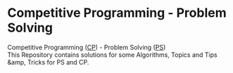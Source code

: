 # Competitive Programming - Problem Solving
Competitive Programming ([CP](https://en.wikipedia.org/wiki/Competitive_programming)) - Problem Solving ([PS](https://en.wikipedia.org/wiki/Problem_solving))                                                                          
This Repository contains solutions for some Algorithms, Topics and Tips &amp, Tricks for PS and CP.

